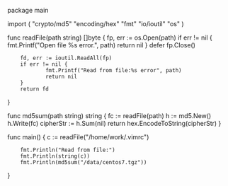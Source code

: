 package main

import (
        "crypto/md5"
        "encoding/hex"
        "fmt"
        "io/ioutil"
        "os"
)

func readFile(path string) []byte {
        fp, err := os.Open(path)
        if err != nil {
                fmt.Printf("Open file %s error.", path)
                return nil
        }
        defer fp.Close()

        fd, err := ioutil.ReadAll(fp)
        if err != nil {
                fmt.Printf("Read from file:%s error", path)
                return nil
        }
        return fd
}

func md5sum(path string) string {
        fc := readFile(path)
        h := md5.New()
        h.Write(fc)
        cipherStr := h.Sum(nil)
        return hex.EncodeToString(cipherStr)
}

func main() {
        c := readFile("/home/work/.vimrc")

        fmt.Println("Read from file:")
        fmt.Println(string(c))
        fmt.Println(md5sum("/data/centos7.tgz"))

}
